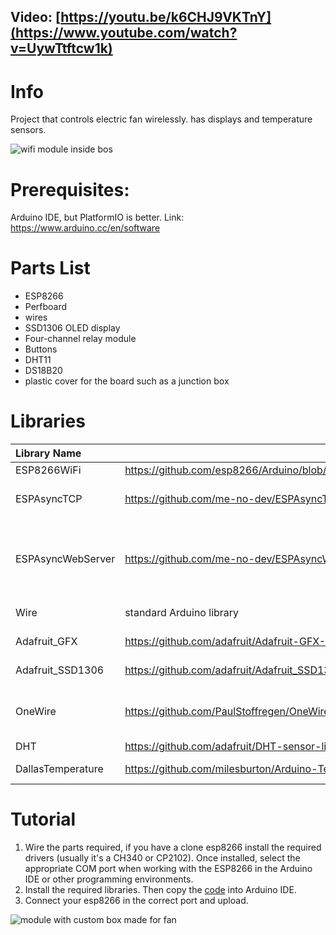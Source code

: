 ## Video: [https://youtu.be/k6CHJ9VKTnY](https://www.youtube.com/watch?v=UywTtftcw1k)

# Info
Project that controls electric fan wirelessly. has displays and temperature sensors. 

![wifi module inside bos](https://github.com/YuwsJuice/wireless-fan-control/assets/141793153/33f93f5a-fc00-46e1-9376-6572f6f4b12c)

# Prerequisites:
Arduino IDE, but PlatformIO is better.
Link: https://www.arduino.cc/en/software

# Parts List
* ESP8266
* Perfboard
* wires
* SSD1306 OLED display
* Four-channel relay module
* Buttons
* DHT11
* DS18B20
* plastic cover for the board such as a junction box

# Libraries
Library Name         |       Link       | Description
:------------------- | ---------------------- | :------------------------------------------------
ESP8266WiFi          | https://github.com/esp8266/Arduino/blob/master/libraries/ESP8266WiFi/src/ESP8266WiFi.h   | esp8266 wifi 
ESPAsyncTCP          | https://github.com/me-no-dev/ESPAsyncTCP | asynchronous TCP communication 
ESPAsyncWebServer    | https://github.com/me-no-dev/ESPAsyncWebServer | set up an asynchronous web server that can handle HTTP requests
Wire                 | standard Arduino library | I2C communication
Adafruit_GFX         | https://github.com/adafruit/Adafruit-GFX-Library | graphics core library
Adafruit_SSD1306     | https://github.com/adafruit/Adafruit_SSD1306 | SSD1306 oled display
OneWire              | https://github.com/PaulStoffregen/OneWire | Interfacing with DS18B20 temperature sensor
DHT                  | https://github.com/adafruit/DHT-sensor-library | dht11 library
DallasTemperature    | https://github.com/milesburton/Arduino-Temperature-Control-Library | used with dht11 library

# Tutorial
1. Wire the parts required, if you have a clone esp8266 install the required drivers (usually it's a CH340 or CP2102). Once installed, select the appropriate COM port when working with the ESP8266 in the Arduino IDE or other programming environments.
2. Install the required libraries. Then copy the [code](https://github.com/YuwsJuice/wireless-fan-control/blob/main/fan.ino) into Arduino IDE.
3. Connect your esp8266 in the correct port and upload.

![module with custom box made for fan](https://github.com/YuwsJuice/wireless-fan-control/assets/141793153/e583e682-7e08-4de7-8ddf-caa7b06ff935)



